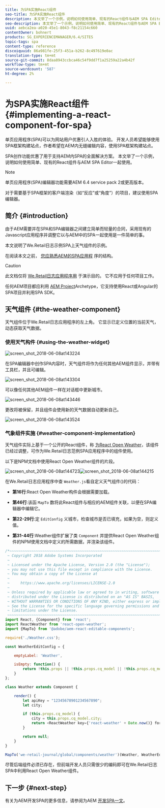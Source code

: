 ```yaml
---
title: 为SPA实施React组件
seo-title: 为SPA实施React组件
description: 本文举了一个示例，说明如何使用简单、现有的React组件与AEM SPA Editor一起使用。
seo-description: 本文举了一个示例，说明如何使用简单、现有的React组件与AEM SPA Editor一起使用。
uuid: aebca2ea-a020-45e1-8043-f8c21154c660
contentOwner: bohnert
products: SG_EXPERIENCEMANAGER/6.4/SITES
topic-tags: spa
content-type: reference
discoiquuid: 86a981fe-25f3-451a-b262-8c497619e0ac
translation-type: tm+mt
source-git-commit: 8daa8943ccbca46c54f9dd7f1a25259a22a4b42f
workflow-type: tm+mt
source-wordcount: '587'
ht-degree: 2%

---
```



# 为SPA实施React组件{#implementing-a-react-component-for-spa}

单页应用程序(SPA)可以为网站用户优惠引人入胜的体验。 开发人员希望能够使用SPA框架构建站点，作者希望在AEM内无缝编辑内容，使用SPA框架构建站点。

SPA创作功能优惠了用于支持AEM内SPA的全面解决方案。 本文举了一个示例，说明如何使用简单、现有的React组件与AEM SPA Editor一起使用。

>[!NOTE]
>单页应用程序(SPA)编辑器功能需要AEM 6.4 service pack 2或更高版本。
>
>对于需要基于SPA框架的客户端渲染（如“反应”或“角度”）的项目，建议使用SPA编辑器。

## 简介 {#introduction}

由于AEM需要并在SPA和SPA编辑器之间建立简单而轻量的合同，采用现有的Javascript应用程序并调整它以与AEM中的SPA一起使用是一件简单的事。

本文说明了We.Retail日志示例SPA上天气组件的示例。

在阅读本文之前， [您应熟悉AEM的SPA应用程](/help/sites-developing/spa-getting-started-react.md) 序的结构。

>[!CAUTION]
>此文档仅将 [We.Retail日志应用程序用](https://github.com/Adobe-Marketing-Cloud/aem-sample-we-retail-journal) 于演示目的。 它不应用于任何项目工作。
>
>任何AEM项目都应利用 [AEM Project](https://docs.adobe.com/content/help/zh-Hans/experience-manager-core-components/using/developing/archetype/overview.html)Archetype，它支持使用React或Angular的SPA项目并利用SPA SDK。

## 天气组件 {#the-weather-component}

天气组件位于We.Retail日志应用程序的左上角。 它显示已定义位置的当前天气，动态获取天气数据。

### 使用天气构件 {#using-the-weather-widget}

![screen_shot_2018-06-08at143224](assets/screen_shot_2018-06-08at143224.png)

在SPA编辑器中创作SPA内容时，天气组件将作为任何其他AEM组件显示，并带有工具栏，并且可编辑。

![screen_shot_2018-06-08at143304](assets/screen_shot_2018-06-08at143304.png)

可以像任何其他AEM组件一样在对话框中更新城市。

![screen_shot_2018-06-08at143446](assets/screen_shot_2018-06-08at143446.png)

更改将被保留，并且组件会使用新的天气数据自动更新自己。

![screen_shot_2018-06-08at143524](assets/screen_shot_2018-06-08at143524.png)

### 气象组件实施 {#weather-component-implementation}

天气组件实际上基于一个公开的React组件，称 [为React Open Weather](https://www.npmjs.com/package/react-open-weather)，该组件已经过调整，可作为We.Retail日志范例SPA应用程序中的组件使用。

以下是NPM文档中使用React Open Weather组件的片段。

![screen_shot_2018-06-08at144723](assets/screen_shot_2018-06-08at144723.png)![screen_shot_2018-06-08at144215](assets/screen_shot_2018-06-08at144215.png)

在We.Retail日志应用程序中查 `Weather.js`看自定义天气组件()的代码：

* **第16行**:React Open Weather构件会根据需要加载。
* **第46行**:该函 `MapTo` 数将此React组件与相应的AEM组件关联，以便在SPA编辑器中编辑它。

* **第22-29行**:定 `EditConfig` 义城市，检查城市是否已填充，如果为空，则定义值。

* **第31-44行**:Weather组件扩展了类 `Component` 并提供React Open Weather组件的NPM使用文档中定义的所需数据，并渲染该组件。

```javascript
/*~~~~~~~~~~~~~~~~~~~~~~~~~~~~~~~~~~~~~~~~~~~~~~~~~~~~~~~~~~~~~~~~~~~~~~~~~~~~~~
 ~ Copyright 2018 Adobe Systems Incorporated
 ~
 ~ Licensed under the Apache License, Version 2.0 (the "License");
 ~ you may not use this file except in compliance with the License.
 ~ You may obtain a copy of the License at
 ~
 ~     https://www.apache.org/licenses/LICENSE-2.0
 ~
 ~ Unless required by applicable law or agreed to in writing, software
 ~ distributed under the License is distributed on an "AS IS" BASIS,
 ~ WITHOUT WARRANTIES OR CONDITIONS OF ANY KIND, either express or implied.
 ~ See the License for the specific language governing permissions and
 ~ limitations under the License.
 ~~~~~~~~~~~~~~~~~~~~~~~~~~~~~~~~~~~~~~~~~~~~~~~~~~~~~~~~~~~~~~~~~~~~~~~~~~~~~*/
import React, {Component} from 'react';
import ReactWeather from 'react-open-weather';
import {MapTo} from '@adobe/aem-react-editable-components';

require('./Weather.css');

const WeatherEditConfig = {

    emptyLabel: 'Weather',

    isEmpty: function() {
        return !this.props || !this.props.cq_model || !this.props.cq_model.city || this.props.cq_model.city.trim().length < 1;
    }
};

class Weather extends Component {

    render() {
        let apiKey = "12345678901234567890";
        let city;

        if (this.props.cq_model) {
            city = this.props.cq_model.city;
            return <ReactWeather key={'react-weather' + Date.now()} forecast="today" apikey={apiKey} type="city" city={city} />
        }

        return null;
    }
}

MapTo('we-retail-journal/global/components/weather')(Weather, WeatherEditConfig);
```

尽管后端组件必须已存在，但前端开发人员只需很少的编码即可在We.Retail日志SPA中利用React Open Weather组件。

## 下一步 {#next-step}

有关为AEM开发SPA的更多信息，请参阅为AEM [开发SPA一文](/help/sites-developing/spa-architecture.md)。
